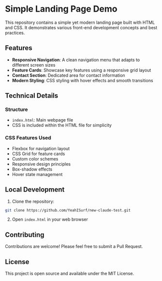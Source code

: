 # Simple Landing Page Demo

This repository contains a simple yet modern landing page built with HTML and CSS. It demonstrates various front-end development concepts and best practices.

## Features

- **Responsive Navigation**: A clean navigation menu that adapts to different screen sizes
- **Feature Cards**: Showcase key features using a responsive grid layout
- **Contact Section**: Dedicated area for contact information
- **Modern Styling**: CSS styling with hover effects and smooth transitions

## Technical Details

### Structure
- `index.html`: Main webpage file
- CSS is included within the HTML file for simplicity

### CSS Features Used
- Flexbox for navigation layout
- CSS Grid for feature cards
- Custom color schemes
- Responsive design principles
- Box-shadow effects
- Hover state management

## Local Development

1. Clone the repository:
```bash
git clone https://github.com/YeahISurf/new-claude-test.git
```

2. Open `index.html` in your web browser

## Contributing

Contributions are welcome! Please feel free to submit a Pull Request.

## License

This project is open source and available under the MIT License.